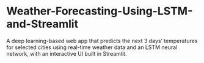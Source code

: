 # Weather-Forecasting-Using-LSTM-and-Streamlit
A deep learning-based web app that predicts the next 3 days’ temperatures for selected cities using real-time weather data and an LSTM neural network, with an interactive UI built in Streamlit.
